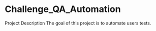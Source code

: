 # Challenge_QA_Automation

Project Description 
The goal of this project is to automate users tests.
